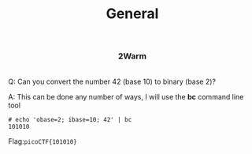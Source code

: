 <center><h1>General</h1></center>
<br>
<center><h3>2Warm</h3></center>
<br>
Q: Can you convert the number 42 (base 10) to binary (base 2)?

A: This can be done any number of ways, I will use the <b>bc</b> command line tool
```
# echo 'obase=2; ibase=10; 42' | bc
101010
```
Flag:```picoCTF{101010}```
